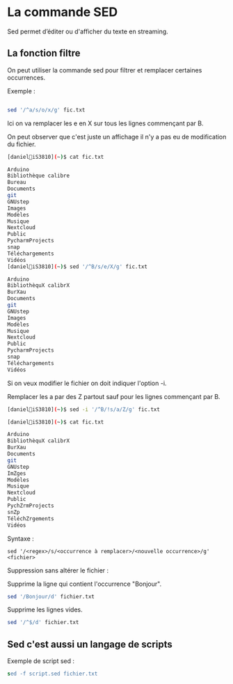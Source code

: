 # La commande SED

Sed permet d’éditer ou d'afficher du texte en streaming.

## La fonction filtre

On peut utiliser la commande sed pour filtrer et remplacer certaines occurrences.

Exemple :

```bash

sed '/^a/s/o/x/g' fic.txt

```

Ici on va remplacer les e en X sur tous les lignes commençant par B.

On peut observer que c'est juste un affichage il n'y a pas eu de modification du fichier.

```bash
[daniel🐧iS3810](~)$ cat fic.txt 

Arduino
Bibliothèque calibre
Bureau
Documents
git
GNUstep
Images
Modèles
Musique
Nextcloud
Public
PycharmProjects
snap
Téléchargements
Vidéos
[daniel🐧iS3810](~)$ sed '/^B/s/e/X/g' fic.txt 

Arduino
BibliothèquX calibrX
BurXau
Documents
git
GNUstep
Images
Modèles
Musique
Nextcloud
Public
PycharmProjects
snap
Téléchargements
Vidéos


```

Si on veux modifier le fichier on doit indiquer l'option -i.

Remplacer les a par des Z partout sauf pour les lignes commençant par B.

```bash
[daniel🐧iS3810](~)$ sed -i '/^B/!s/a/Z/g' fic.txt 

[daniel🐧iS3810](~)$ cat fic.txt 

Arduino
BibliothèquX calibrX
BurXau
Documents
git
GNUstep
ImZges
Modèles
Musique
Nextcloud
Public
PychZrmProjects
snZp
TéléchZrgements
Vidéos


``` 

Syntaxe :

```bashh
sed '/<regex>/s/<occurrence à remplacer>/<nouvelle occurrence>/g' <fichier>
```

Suppression sans altérer le fichier :

Supprime la ligne qui contient l'occurrence "Bonjour".

```bash
sed '/Bonjour/d' fichier.txt 
```

Supprime les lignes vides.

```bash
sed '/^$/d' fichier.txt 
```

## Sed c'est aussi un langage de scripts

Exemple de script sed :

```sed
sed -f script.sed fichier.txt
```



